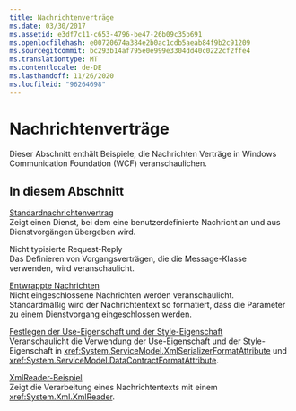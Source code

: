 ```yaml
---
title: Nachrichtenverträge
ms.date: 03/30/2017
ms.assetid: e3df7c11-c653-4796-be47-26b09c35b691
ms.openlocfilehash: e00720674a384e2b0ac1cdb5aeab84f9b2c91209
ms.sourcegitcommit: bc293b14af795e0e999e3304dd40c0222cf2ffe4
ms.translationtype: MT
ms.contentlocale: de-DE
ms.lasthandoff: 11/26/2020
ms.locfileid: "96264698"
---
```

# <a name="message-contracts"></a>Nachrichtenverträge

Dieser Abschnitt enthält Beispiele, die Nachrichten Verträge in Windows Communication Foundation (WCF) veranschaulichen.  
  
## <a name="in-this-section"></a>In diesem Abschnitt  

 [Standardnachrichtenvertrag](default-message-contract.md)  
 Zeigt einen Dienst, bei dem eine benutzerdefinierte Nachricht an und aus Dienstvorgängen übergeben wird.  
  
 Nicht typisierte Request-Reply  
 Das Definieren von Vorgangsverträgen, die die Message-Klasse verwenden, wird veranschaulicht.  
  
 [Entwrappte Nachrichten](unwrapped-messages.md)  
 Nicht eingeschlossene Nachrichten werden veranschaulicht. Standardmäßig wird der Nachrichtentext so formatiert, dass die Parameter zu einem Dienstvorgang eingeschlossen werden.  
  
 [Festlegen der Use-Eigenschaft und der Style-Eigenschaft](setting-the-use-and-style-properties.md)  
 Veranschaulicht die Verwendung der Use-Eigenschaft und der Style-Eigenschaft in <xref:System.ServiceModel.XmlSerializerFormatAttribute> und <xref:System.ServiceModel.DataContractFormatAttribute>.  
  
 [XmlReader-Beispiel](xmlreader-sample.md)  
 Zeigt die Verarbeitung eines Nachrichtentexts mit einem <xref:System.Xml.XmlReader>.
